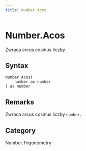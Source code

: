 ```yaml
---
title: Number.Acos
---
```


# Number.Acos


Zwraca arcus cosinus liczby.


## Syntax

```powerquery
Number.Acos(
    number as number
) as number
```


## Remarks

Zwraca arcus cosinus liczby <code>number</code>.



## Category
Number.Trigonometry
